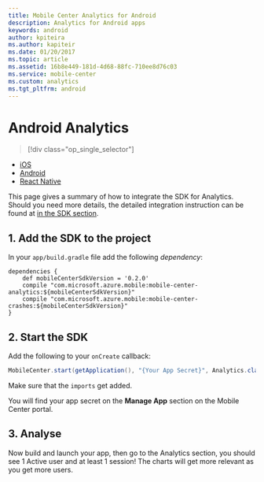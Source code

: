 ```yaml
---
title: Mobile Center Analytics for Android
description: Analytics for Android apps
keywords: android
author: kpiteira
ms.author: kapiteir
ms.date: 01/20/2017
ms.topic: article
ms.assetid: 16b8e449-181d-4d68-88fc-710ee8d76c03
ms.service: mobile-center
ms.custom: analytics
ms.tgt_pltfrm: android
---
```


# Android Analytics

> [!div class="op_single_selector"]
- [iOS](ios.md)
- [Android](android.md)
- [React Native](react-native.md)

This page gives a summary of how to integrate the SDK for Analytics. Should you need more details, the detailed integration instruction can be found at [in the SDK section](~/sdk/getting-started/android.md).

## 1. Add the SDK to the project

In your `app/build.gradle` file add the following *dependency*:
```
dependencies {
    def mobileCenterSdkVersion = '0.2.0'
    compile "com.microsoft.azure.mobile:mobile-center-analytics:${mobileCenterSdkVersion}"
    compile "com.microsoft.azure.mobile:mobile-center-crashes:${mobileCenterSdkVersion}"
}
```

## 2. Start the SDK

Add the following to your `onCreate` callback:
```java
MobileCenter.start(getApplication(), "{Your App Secret}", Analytics.class);
```
Make sure that the `imports` get added.

You will find your app secret on the **Manage App** section on the Mobile Center portal.

## 3. Analyse

Now build and launch your app, then go to the Analytics section, you should see 1 Active user and at least 1 session!
The charts will get more relevant as you get more users.
